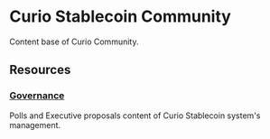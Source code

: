 # Curio Stablecoin Community

Content base of Curio Community.

## Resources

### [Governance](governance/README.md)

Polls and Executive proposals content of Curio Stablecoin system's management.
